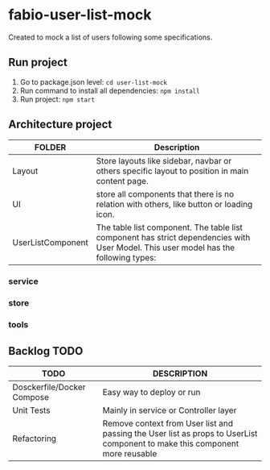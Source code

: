 # fabio-user-list-mock

Created to mock a list of users following some specifications.

## Run project

1. Go to package.json level: `cd user-list-mock`
2. Run command to install all dependencies: `npm install`
3. Run project: `npm start`

## Architecture project

| FOLDER            | Description                                                                                                                          |
| ----------------- | ------------------------------------------------------------------------------------------------------------------------------------ |
| Layout            | Store layouts like sidebar, navbar or others specific layout to position in main content page.                                       |
| UI                | store all components that there is no relation with others, like button or loading icon.                                             |
| UserListComponent | The table list component. The table list component has strict dependencies with User Model. This user model has the following types: |

### service

### store

### tools

## Backlog TODO

| TODO                       | DESCRIPTION                                                                                                                 |
| -------------------------- | --------------------------------------------------------------------------------------------------------------------------- |
| Dosckerfile/Docker Compose | Easy way to deploy or run                                                                                                   |
| Unit Tests                 | Mainly in service or Controller layer                                                                                       |
| Refactoring                | Remove context from User list and passing the User list as props to UserList component to make this component more reusable |
